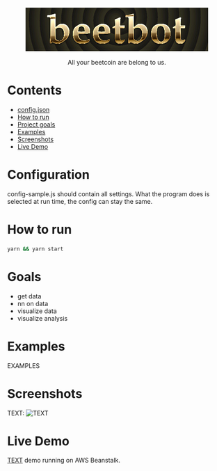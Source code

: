 <p align="center"> 
<img src="media/banner2-gold.jpg">
</p>

<p align="center"> 
All your beetcoin are belong to us.
</p>

# Contents
* [config.json](#config)
* [How to run](#how)
* [Project goals](#goals)
* [Examples](#examples)
* [Screenshots](#pics)
* [Live Demo](#demo)

# <a name="config"></a>Configuration
config-sample.js should contain all settings. What the program does is selected at run time, the config can stay the same.

# <a name="how"></a>How to run
```bash
yarn && yarn start
```

# <a name="goals"></a>Goals
- get data
- nn on data
- visualize data
- visualize analysis

# <a name="examples"></a>Examples
EXAMPLES

# <a name="pics"></a>Screenshots
TEXT:
![TEXT](https://URL.png)

# <a name="demo"></a>Live Demo
[TEXT](http://beetcoin.com/ "TEXT") demo running on AWS Beanstalk.
